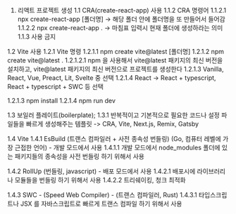 1. 리액트 프로젝트 생성
   1.1 CRA(create-react-app) 사용
   1.1.2 CRA 명령어
   1.1.2.1 npx create-react-app [폴더명] -> 해당 폴더 안에 폴더명을 또 만들어서 들어감
   1.1.2.2 npx create-react-app . -> 마침표 입력시 현재 폴더에 생성하라는 의미
   1.1.3 사용 금지

1.2 Vite 사용
1.2.1 Vite 명령
1.2.1.1 npm create vite@latest [폴더명]
1.2.1.2 npm create vite@latest .
1.2.1.2.1 npm 을 사용해서 vite@latest 패키지의 최신 버전을 설치하고, vite@latest 패키지의 최신 버전으로 프로젝트를 생성한다
1.2.1.3 Vanilla, React, Vue, Preact, Lit, Svelte 중 선택
1.2.1.4 React -> React + typescript, React + typescript + SWC 등 선택

1.2.1.3 npm install
1.2.1.4 npm run dev

1.3 보일러 플레이트(boilerplate);
1.3.1 반복적이고 기본적으로 필요한 코드나 설정 파일들을 빠르게 생성해주는 템플릿 -> CRA, Vite, Next.js, Remix, Gatsby

1.4 Vite
1.4.1 EsBuild (트랜스 컴파일러 + 사전 종속성 번들링) (Go, 컴퓨터 레벨에 가장 근접한 언어) - 개발 모드에서 사용
1.4.1.1 개발 모드에서 node_modules 폴더에 있는 패키지들의 종속성을 사전 번들링 하기 위해서 사용

1.4.2 RollUp (번들링, javascript) - 배포 모드에서 사용
1.4.2.1 배포시에 라이브러리나 모듈들을 번들링 하기 위해서 사용
1.4.2.2 트리쉐이킹, 청크 최적화

1.4.3 SWC - (Speed Web Compiler) - (트랜스 컴파일러, Rust)
1.4.3.1 타입스크립트나 JSX 를 자바스크립트로 빠르게 트랜스 컴파일 하기 위해서 사용

